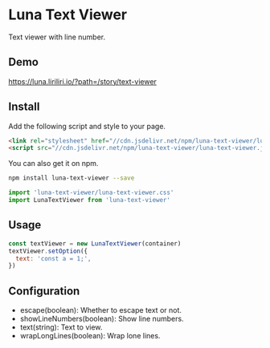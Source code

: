 # Luna Text Viewer

Text viewer with line number.

## Demo

https://luna.liriliri.io/?path=/story/text-viewer

## Install

Add the following script and style to your page.

```html
<link rel="stylesheet" href="//cdn.jsdelivr.net/npm/luna-text-viewer/luna-text-viewer.css" />
<script src="//cdn.jsdelivr.net/npm/luna-text-viewer/luna-text-viewer.js"></script>
```

You can also get it on npm.

```bash
npm install luna-text-viewer --save
```

```javascript
import 'luna-text-viewer/luna-text-viewer.css'
import LunaTextViewer from 'luna-text-viewer'
```

## Usage

```javascript
const textViewer = new LunaTextViewer(container)
textViewer.setOption({
  text: 'const a = 1;',
})
```

## Configuration

* escape(boolean): Whether to escape text or not.
* showLineNumbers(boolean): Show line numbers.
* text(string): Text to view.
* wrapLongLines(boolean): Wrap lone lines.
